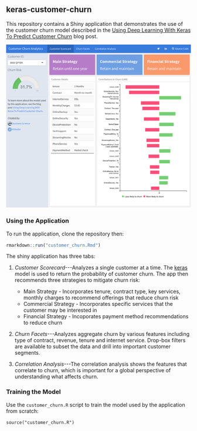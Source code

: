 ## keras-customer-churn

This repository contains a Shiny application that demonstrates the use of the customer churn model described in the [Using Deep Learning With Keras To Predict Customer Churn](https://tensorflow.rstudio.com/blog/keras-customer-churn.html) blog post.

<kbd><img src="images/customer_churn.png" width=700/></kbd>

### Using the Application

To run the application, clone the repository then:

```r
rmarkdown::run("customer_churn.Rmd")
```

The shiny application has three tabs:

1) *Customer Scorecard*---Analyzes a single customer at a time. The [keras](https://keras.rstudio.com) model is used to return the probability of customer churn. The app then recommends three strategies to mitigate churn risk:
    - Main Strategy - Incorporates tenure, contract type, key services, monthly charges to recommend offerings that reduce churn risk
    - Commercial Strategy - Incorporates specific services that the customer may be interested in
    - Financial Strategy - Incoporates payment method recommendations to reduce churn

2) *Churn Facets*---Analyzes aggregate churn by various features including type of contract, revenue, tenure and internet service. Drop-box filters are available to subset the data and drill into important customer segments. 
3) *Correlation Analysis*---The correlation analysis shows the features that correlate to churn, which is important for a global perspective of understanding what affects churn.

### Training the Model

Use the `customer_churn.R` script to train the model used by the application from scratch:

```{r}
source("customer_churn.R")
```



